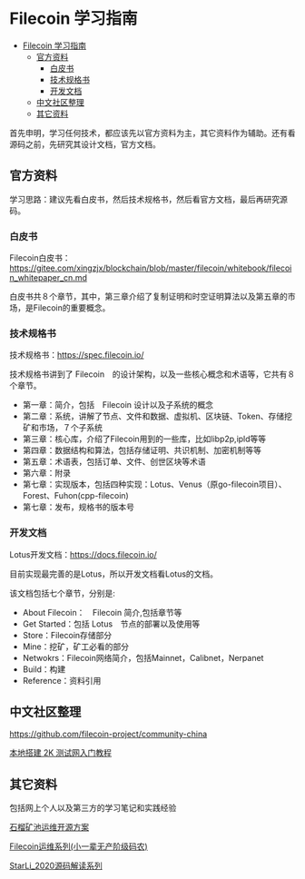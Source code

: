 # Filecoin 学习指南

- [Filecoin 学习指南](#filecoin-学习指南)
  - [官方资料](#官方资料)
    - [白皮书](#白皮书)
    - [技术规格书](#技术规格书)
    - [开发文档](#开发文档)
  - [中文社区整理](#中文社区整理)
  - [其它资料](#其它资料)


首先申明，学习任何技术，都应该先以官方资料为主，其它资料作为辅助。还有看源码之前，先研究其设计文档，官方文档。

## 官方资料

学习思路：建议先看白皮书，然后技术规格书，然后看官方文档，最后再研究源码。

### 白皮书

Filecoin白皮书：https://gitee.com/xingzjx/blockchain/blob/master/filecoin/whitebook/filecoin_whitepaper_cn.md

白皮书共８个章节，其中，第三章介绍了复制证明和时空证明算法以及第五章的市场，是Filecoin的重要概念。


### 技术规格书

技术规格书：https://spec.filecoin.io/

技术规格书讲到了 Filecoin　的设计架构，以及一些核心概念和术语等，它共有８个章节。

- 第一章：简介，包括　Filecoin 设计以及子系统的概念
- 第二章：系统，讲解了节点、文件和数据、虚拟机、区块链、Token、存储挖矿和市场，７个子系统
- 第三章：核心库，介绍了Filecoin用到的一些库，比如libp2p,ipld等等
- 第四章：数据结构和算法，包括存储证明、共识机制、加密机制等等
- 第五章：术语表，包括订单、文件、创世区块等术语
- 第六章：附录
- 第七章：实现版本，包括四种实现：Lotus、Venus（原go-filecoin项目）、Forest、Fuhon(cpp-filecoin)
- 第七章：发布，规格书的版本号

### 开发文档

Lotus开发文档：https://docs.filecoin.io/

目前实现最完善的是Lotus，所以开发文档看Lotus的文档。

该文档包括七个章节，分别是:

- About Filecoin：　Filecoin 简介,包括章节等
- Get Started：包括 Lotus　节点的部署以及使用等
- Store：Filecoin存储部分
- Mine：挖矿，矿工必看的部分
- Netwokrs：Filecoin网络简介，包括Mainnet，Calibnet，Nerpanet
- Build：构建
- Reference：资料引用

## 中文社区整理

https://github.com/filecoin-project/community-china

[本地搭建 2K 测试网入门教程](https://github.com/filecoin-project/community-china/blob/master/documents/tutorial/local_2k_dev_tutorial/local_2k_dev_tutorial.md)

## 其它资料

包括网上个人以及第三方的学习笔记和实践经验

[石榴矿池运维开源方案](https://github.com/shannon-6block/lotus-miner)

[Filecoin运维系列(小一辈无产阶级码农)](https://www.r9it.com/)

[StarLi_2020源码解读系列](https://blog.csdn.net/starli2020/category_9758801.html?spm=1001.2014.3001.5482)
